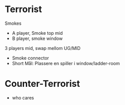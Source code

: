 # Terrorist
Smokes
- A player, Smoke top mid
- B player, smoke window

3 players mid, swap mellom UG/MID
- Smoke connector
- Short
Mål: Plassere en spiller i window/ladder-room

# Counter-Terrorist
- who cares
